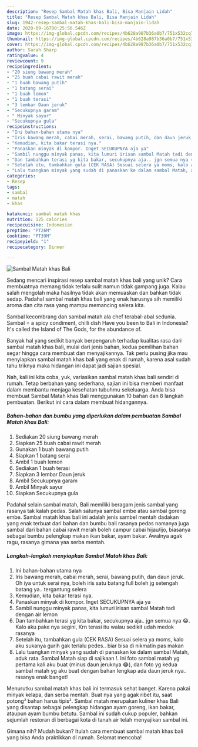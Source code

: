 ```yaml
---
description: "Resep Sambal Matah khas Bali, Bisa Manjain Lidah"
title: "Resep Sambal Matah khas Bali, Bisa Manjain Lidah"
slug: 1942-resep-sambal-matah-khas-bali-bisa-manjain-lidah
date: 2020-09-16T00:25:56.546Z
image: https://img-global.cpcdn.com/recipes/4b628a987b36a0b7/751x532cq70/sambal-matah-khas-bali-foto-resep-utama.jpg
thumbnail: https://img-global.cpcdn.com/recipes/4b628a987b36a0b7/751x532cq70/sambal-matah-khas-bali-foto-resep-utama.jpg
cover: https://img-global.cpcdn.com/recipes/4b628a987b36a0b7/751x532cq70/sambal-matah-khas-bali-foto-resep-utama.jpg
author: Sarah Sharp
ratingvalue: 4
reviewcount: 9
recipeingredient:
- "20 siung bawang merah"
- "25 buah cabai rawit merah"
- "1 buah bawang putih"
- "1 batang serai"
- "1 buah lemon"
- "1 buah terasi"
- "3 lembar Daun jeruk"
- "Secukupnya garam"
- " Minyak sayur"
- "Secukupnya gula"
recipeinstructions:
- "Ini bahan-bahan utama nya"
- "Iris bawang merah, cabai merah, serai, bawang putih, dan daun jeruk. Oh iya untuk serai nya, boleh iris satu batang full boleh jg setengah batang ya.. tergantung selera"
- "Kemudian, kita bakar terasi nya."
- "Panaskan minyak di kompor. Inget SECUKUPNYA aja ya"
- "Sambil nunggu minyak panas, kita lumuri irisan sambal Matah tadi dengan air lemon"
- "Dan tambahkan terasi yg kita bakar, secukupnya aja.. jgn semua nya 😂. Kalo aku pake nya segini, Krn terasi itu walau sedikit udah medok rasanya"
- "Setelah itu, tambahkan gula (CEK RASA) Sesuai selera ya moms, kalo aku sukanya gurih gak terlalu pedes.. biar bisa di nikmatin pas makan"
- "Lalu tuangkan minyak yang sudah di panaskan ke dalam sambal Matah, aduk rata. Sambal Matah siap di sajikaan !. Ini foto sambal matah yg pertama kali aku buat (minus daun jeruknya 😂), dan foto yg kedua sambal matah yg aku buat dengan bahan lengkap ada daun jeruk nya.. rasanya enak banget!"
categories:
- Resep
tags:
- sambal
- matah
- khas

katakunci: sambal matah khas 
nutrition: 125 calories
recipecuisine: Indonesian
preptime: "PT26M"
cooktime: "PT39M"
recipeyield: "1"
recipecategory: Dinner

---
```



![Sambal Matah khas Bali](https://img-global.cpcdn.com/recipes/4b628a987b36a0b7/751x532cq70/sambal-matah-khas-bali-foto-resep-utama.jpg)

Sedang mencari inspirasi resep sambal matah khas bali yang unik? Cara membuatnya memang tidak terlalu sulit namun tidak gampang juga. Kalau salah mengolah maka hasilnya tidak akan memuaskan dan bahkan tidak sedap. Padahal sambal matah khas bali yang enak harusnya sih memiliki aroma dan cita rasa yang mampu memancing selera kita.

Sambal kecombrang dan sambal matah ala chef terabal-abal sedunia. Sambal = a spicy condiment, chilli dish Have you been to Bali in Indonesia? It&#39;s called the Island of The Gods, for the abundance of.

Banyak hal yang sedikit banyak berpengaruh terhadap kualitas rasa dari sambal matah khas bali, mulai dari jenis bahan, kedua pemilihan bahan segar hingga cara membuat dan menyajikannya. Tak perlu pusing jika mau menyiapkan sambal matah khas bali yang enak di rumah, karena asal sudah tahu triknya maka hidangan ini dapat jadi sajian spesial.


Nah, kali ini kita coba, yuk, variasikan sambal matah khas bali sendiri di rumah. Tetap berbahan yang sederhana, sajian ini bisa memberi manfaat dalam membantu menjaga kesehatan tubuhmu sekeluarga. Anda bisa membuat Sambal Matah khas Bali menggunakan 10 bahan dan 8 langkah pembuatan. Berikut ini cara dalam membuat hidangannya.

<!--inarticleads1-->

##### Bahan-bahan dan bumbu yang diperlukan dalam pembuatan Sambal Matah khas Bali:

1. Sediakan 20 siung bawang merah
1. Siapkan 25 buah cabai rawit merah
1. Gunakan 1 buah bawang putih
1. Siapkan 1 batang serai
1. Ambil 1 buah lemon
1. Sediakan 1 buah terasi
1. Siapkan 3 lembar Daun jeruk
1. Ambil Secukupnya garam
1. Ambil  Minyak sayur
1. Siapkan Secukupnya gula


Padahal selain sambal matah, Bali memiliki beragam jenis sambal yang rasanya tak kalah pedas. Salah satunya sambal embe atau sambal goreng embe. Sambal matah khas bali ini adalah jenis sambel mentah dadakan yang enak terbuat dari bahan dan bumbu bali rasanya pedas namanya juga sambal dari bahan cabai rawit merah boleh campur cabai hijau/ijo, biasanya sebagai bumbu pelengkap makan ikan bakar, ayam bakar. Awalnya agak ragu, rasanya gimana yaa serba mentah. 

<!--inarticleads2-->

##### Langkah-langkah menyiapkan Sambal Matah khas Bali:

1. Ini bahan-bahan utama nya
1. Iris bawang merah, cabai merah, serai, bawang putih, dan daun jeruk. Oh iya untuk serai nya, boleh iris satu batang full boleh jg setengah batang ya.. tergantung selera
1. Kemudian, kita bakar terasi nya.
1. Panaskan minyak di kompor. Inget SECUKUPNYA aja ya
1. Sambil nunggu minyak panas, kita lumuri irisan sambal Matah tadi dengan air lemon
1. Dan tambahkan terasi yg kita bakar, secukupnya aja.. jgn semua nya 😂. Kalo aku pake nya segini, Krn terasi itu walau sedikit udah medok rasanya
1. Setelah itu, tambahkan gula (CEK RASA) Sesuai selera ya moms, kalo aku sukanya gurih gak terlalu pedes.. biar bisa di nikmatin pas makan
1. Lalu tuangkan minyak yang sudah di panaskan ke dalam sambal Matah, aduk rata. Sambal Matah siap di sajikaan !. Ini foto sambal matah yg pertama kali aku buat (minus daun jeruknya 😂), dan foto yg kedua sambal matah yg aku buat dengan bahan lengkap ada daun jeruk nya.. rasanya enak banget!


Menurutku sambal matah khas bali ini termasuk sehat banget. Karena pakai minyak kelapa, dan serba mentah. Buat nya yang agak ribet itu, saat potong² bahan harus tipis². Sambal matah merupakan kuliner khas Bali yang disantap sebagai pelengkap hidangan ayam goreng, ikan bakar, ataupun ayam bumbu betutu. Sambal ini sudah cukup populer, bahkan sejumlah restoran di berbagai kota di tanah air telah menyajikan sambal ini. 

Gimana nih? Mudah bukan? Itulah cara membuat sambal matah khas bali yang bisa Anda praktikkan di rumah. Selamat mencoba!
